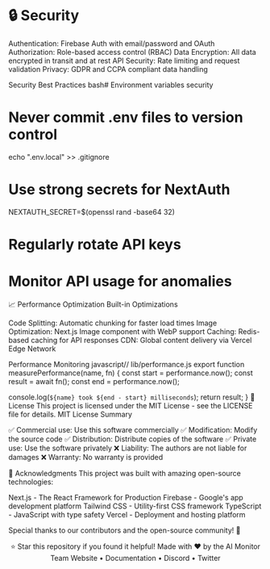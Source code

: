 # 🔒 Security

Authentication: Firebase Auth with email/password and OAuth
Authorization: Role-based access control (RBAC)
Data Encryption: All data encrypted in transit and at rest
API Security: Rate limiting and request validation
Privacy: GDPR and CCPA compliant data handling

Security Best Practices
bash# Environment variables security
# Never commit .env files to version control
echo ".env.local" >> .gitignore

# Use strong secrets for NextAuth
NEXTAUTH_SECRET=$(openssl rand -base64 32)

# Regularly rotate API keys
# Monitor API usage for anomalies
📈 Performance Optimization
Built-in Optimizations

Code Splitting: Automatic chunking for faster load times
Image Optimization: Next.js Image component with WebP support
Caching: Redis-based caching for API responses
CDN: Global content delivery via Vercel Edge Network

Performance Monitoring
javascript// lib/performance.js
export function measurePerformance(name, fn) {
  const start = performance.now();
  const result = await fn();
  const end = performance.now();
  
  console.log(`${name} took ${end - start} milliseconds`);
  return result;
}
📄 License
This project is licensed under the MIT License - see the LICENSE file for details.
MIT License Summary

✅ Commercial use: Use this software commercially
✅ Modification: Modify the source code
✅ Distribution: Distribute copies of the software
✅ Private use: Use the software privately
❌ Liability: The authors are not liable for damages
❌ Warranty: No warranty is provided

🙏 Acknowledgments
This project was built with amazing open-source technologies:

Next.js - The React Framework for Production
Firebase - Google's app development platform
Tailwind CSS - Utility-first CSS framework
TypeScript - JavaScript with type safety
Vercel - Deployment and hosting platform

Special thanks to our contributors and the open-source community! 🎉

<div align="center">
⭐ Star this repository if you found it helpful!
Made with ❤️ by the AI Monitor Team
Website • Documentation • Discord • Twitter
